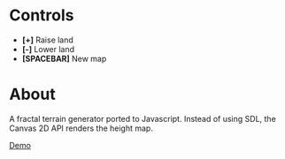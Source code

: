 Controls
=======================

- **[+]** Raise land
- **[-]** Lower land
- **[SPACEBAR]** New map

About
=======================

A fractal terrain generator ported to Javascript. Instead of using SDL, the Canvas 2D API renders the height map.

[Demo](http://eliasz.github.com/Fractal-Terrain-Test.js)
